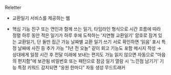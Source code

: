 Reletter
- 교환일기 서비스를 제공하는 웹

- 핵심 기능
친구 또는 연인과 함께 쓰는 일기, 타임라인 형식으로 시간 흐름에 따라 정렬
하루 동안 적은 일기가 하루 후에 도착하는 '지연형 교환일기'
암호로 잠겨 있는 교환일기, 단 둘만 접근 가능
날짜별 교환 일기 쓰기
서로 확인하면 ‘읽음’ 표시
특정 날짜에 사진 등 추가 가능
"1년 전 오늘" 같이 회고 기능도 포함
메시지 작성 → 상대에게 일정 시간 후 전달
미래에 보내는 편지도 가능
읽지 않으면 자동으로 “마음의 편지함”에 보관됨
비밀번호 또는 패턴으로 잠금
일기 열람 시 ‘느낀점 남기기’ 기능
특정 키워드 감지되면 “응원 한마디” 자동 생성
무드트래커
